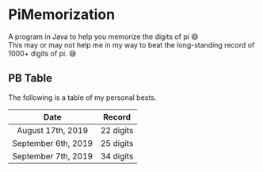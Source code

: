 # PiMemorization  
A program in Java to help you memorize the digits of pi :smile:  
This may or may not help me in my way to beat the long-standing record of 1000+ digits of pi. :sweat_smile:  

## PB Table  
The following is a table of my personal bests.  
  
|Date               |Record   |
|:-----------------:|:-------:|
|August 17th, 2019  |22 digits|
|September 6th, 2019|25 digits|
|September 7th, 2019|34 digits|
